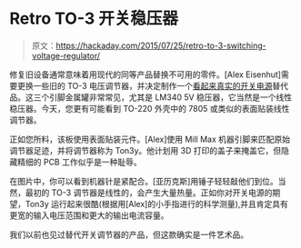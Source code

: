 # Retro TO-3 开关稳压器

> 原文：<https://hackaday.com/2015/07/25/retro-to-3-switching-voltage-regulator/>

修复旧设备通常意味着用现代的同等产品替换不可用的零件。[Alex Eisenhut]需要更换一些旧的 TO-3 电压调节器，并决定制作一个[看起来真实的开关电源](http://www.eevblog.com/forum/projects/my-to-3-switcher-(buck-converter)/)替代品。这三个引脚金属罐非常常见，尤其是 LM340 5V 稳压器，它当然是一个线性稳压器。今天，您更有可能看到 TO-220 外壳中的 7805 或类似的表面贴装线性调节器。

正如您所料，该板使用表面贴装元件。[Alex]使用 Mill Max 机器引脚来匹配原始调节器足迹，并将调节器称为 Ton3y。他计划用 3D 打印的盖子来掩盖它，但隐藏精细的 PCB 工作似乎是一种耻辱。

在图片中，你可以看到机器针是紧配合。[亚历克斯]用锤子轻轻敲他们到位。当然，最初的 TO-3 调节器是线性的，会产生大量热量。正如你对开关电源的期望，Ton3y 运行起来很酷(根据用[Alex]的小手指进行的科学测量),并且肯定具有更宽的输入电压范围和更大的输出电流容量。

我们以前也见过替代开关调节器的产品，但这款确实是一件艺术品。